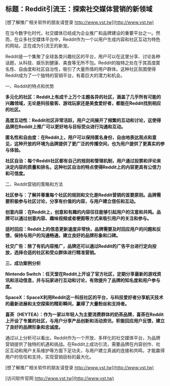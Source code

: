 ## **标题：Reddit引流王：探索社交媒体营销的新领域**

[想了解推广相关软件的朋友请登录 http://www.vst.tw](http://www.vst.tw)

在当今数字化时代，社交媒体已经成为企业推广和品牌建设的重要平台之一。然而，在众多社交媒体平台中，Reddit作为一个以用户生成内容和社区互动为特色的网站，正在成为引流王的新宠。

Reddit是一个集聚了全球各类兴趣社区的平台，用户可以在这里分享、讨论各种话题，从科技、娱乐到健康、美食等无所不包。Reddit的独特之处在于其高度匿名性、自由度和社区自治性，吸引了大量热情的用户群体。这种社区氛围使得Reddit成为了一个独特的营销平台，有着巨大的潜力和机会。

一、Reddit的特点和优势

**多元化的社区：Reddit上有成千上万个主题各异的社区，涵盖了几乎所有可能的兴趣领域，无论是科技极客、游戏玩家还是美食爱好者，都能在Reddit找到相应的社区。**

**高度互动性：Reddit社区非常活跃，用户之间展开了频繁的互动和讨论，这使得品牌在Reddit上推广可以更好地与目标受众进行沟通和互动。**

**匿名性和自由度：在Reddit上，用户可以保持匿名身份，自由地表达观点和意见，这种开放的环境为品牌提供了更广泛的传播空间，也为用户提供了更真实的参与体验。**

**社区自治：每个Reddit社区都有自己的规则和管理机制，用户通过投票和评论来决定内容的质量和排名，这种社区自治的特点使得Reddit上的内容更具有公信力和可信度。**

二、Reddit营销的策略和方法

**社区参与：了解并尊重每个社区的规则和文化是Reddit营销的首要原则。品牌需要积极参与社区讨论，分享有价值的内容，与用户建立信任和互动。**

**创意内容：在Reddit上，创意和有趣的内容往往能够引起用户的注意和共鸣。品牌可以通过创意内容、趣味视频或者梗图等方式来吸引用户的关注和参与。**

**适时回应：Reddit上的信息更新速度非常快，品牌需要及时回应用户的问题和反馈，保持与用户的沟通畅通，建立良好的品牌形象和口碑。**

**社交广告：除了有机内容推广，品牌还可以通过Reddit的广告平台进行定向投放，选择合适的社区和受众群体进行精准营销。**

**三、成功案例分析**

**Nintendo Switch：任天堂在Reddit上开设了官方社区，定期分享最新的游戏资讯和活动信息，并与玩家进行互动和讨论，有效提升了品牌的知名度和用户参与度。**

**SpaceX：SpaceX利用Reddit这一科技社区的平台，与科技爱好者分享航天技术的最新进展和太空探索的精彩瞬间，赢得了大量粉丝和支持者。**

**喜茶（HEYTEA）：作为一家以年轻人为主要消费群体的奶茶品牌，喜茶在Reddit上开设了专属的社区，与用户分享产品创新和活动资讯，积极回应用户反馈，建立了良好的品牌形象和忠诚度。**

通过以上分析可以看出，Reddit作为一个开放、多样化的社交媒体平台，为品牌营销提供了独特的机遇和挑战。在Reddit上成功引流，需要品牌在内容创作、社区互动和用户关系维护等方面下足功夫，与用户建立真诚的连接和共鸣，才能赢得用户的信任和支持，实现营销目标的最大化。

[想了解推广相关软件的朋友请登录 http://www.vst.tw](http://www.vst.tw)


[访问软件官网 http://www.vst.tw](http://www.vst.tw)
